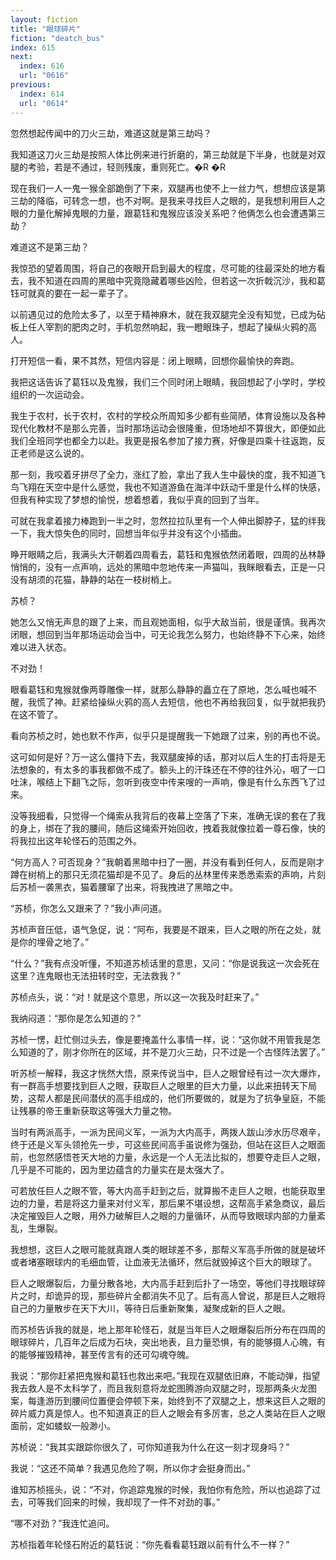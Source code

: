 ```yaml
---
layout: fiction
title: "眼球碎片"
fiction: "deatch_bus"
index: 615
next:
  index: 616
  url: "0616"
previous:
  index: 614
  url: "0614"
---
```

忽然想起传闻中的刀火三劫，难道这就是第三劫吗？

我知道这刀火三劫是按照人体比例来进行折磨的，第三劫就是下半身，也就是对双腿的考验，若是不通过，轻则残废，重则死亡。�R �R

现在我们一人一鬼一猴全部跪倒了下来，双腿再也使不上一丝力气，想想应该是第三劫的降临，可转念一想，也不对啊。是我来寻找巨人之眼的，是我想利用巨人之眼的力量化解掉鬼眼的力量，跟葛钰和鬼猴应该没关系吧？他俩怎么也会遭遇第三劫？

难道这不是第三劫？

我惊恐的望着周围，将自己的夜眼开启到最大的程度，尽可能的往最深处的地方看去，我不知道在四周的黑暗中究竟隐藏着哪些凶险，但若这一次折戟沉沙，我和葛钰可就真的要在一起一辈子了。

以前遇见过的危险太多了，以至于精神麻木，就在我双腿完全没有知觉，已成为砧板上任人宰割的肥肉之时，手机忽然响起，我一瞪眼珠子，想起了操纵火鸦的高人。

打开短信一看，果不其然，短信内容是：闭上眼睛，回想你最愉快的奔跑。

我把这话告诉了葛钰以及鬼猴，我们三个同时闭上眼睛，我回想起了小学时，学校组织的一次运动会。

我生于农村，长于农村，农村的学校众所周知多少都有些简陋，体育设施以及各种现代化教材不是那么完善，当时那场运动会很隆重，但场地却不算很大，即便如此我们全班同学也都全力以赴。我更是报名参加了接力赛，好像是四乘十往返跑，反正老师是这么说的。

那一刻，我咬着牙拼尽了全力，涨红了脸，拿出了我人生中最快的度，我不知道飞鸟飞翔在天空中是什么感觉，我也不知道游鱼在海洋中跃动千里是什么样的快感，但我有种实现了梦想的愉悦，想着想着，我似乎真的回到了当年。

可就在我拿着接力棒跑到一半之时，忽然拉拉队里有一个人伸出脚脖子，猛的绊我一下，我大惊失色的同时，回想当年似乎并没有这个小插曲。

睁开眼睛之后，我满头大汗朝着四周看去，葛钰和鬼猴依然闭着眼，四周的丛林静悄悄的，没有一点声响，远处的黑暗中忽地传来一声猫叫，我眯眼看去，正是一只没有胡须的花猫，静静的站在一枝树梢上。

苏桢？

她怎么又悄无声息的跟了上来，而且观她面相，似乎大敌当前，很是谨慎。我再次闭眼，想回到当年那场运动会当中，可无论我怎么努力，也始终静不下心来，始终难以进入状态。

不对劲！

眼看葛钰和鬼猴就像两尊雕像一样，就那么静静的矗立在了原地，怎么喊也喊不醒，我慌了神。赶紧给操纵火鸦的高人去短信，他也不再给我回复，似乎就把我扔在这不管了。

看向苏桢之时，她也默不作声，似乎只是提醒我一下她跟了过来，别的再也不说。

这可如何是好？万一这么僵持下去，我双腿废掉的话，那对以后人生的打击将是无法想象的，有太多的事我都做不成了。额头上的汗珠还在不停的往外沁，咽了一口吐沫，喉结上下翻飞之际，忽听到夜空中传来嗖的一声响，像是有什么东西飞了过来。

没等我细看，只觉得一个绳索从我背后的夜幕上空落了下来，准确无误的套在了我的身上，绑在了我的腰间，随后这绳索开始回收，拽着我就像拉着一尊石像，快的将我拉出这年轮怪石的范围之外。

“何方高人？可否现身？”我朝着黑暗中扫了一圈，并没有看到任何人，反而是刚才蹲在树梢上的那只无须花猫却是不见了。身后的丛林里传来悉悉索索的声响，片刻后苏桢一袭黑衣，猫着腰窜了出来，将我拽进了黑暗之中。

“苏桢，你怎么又跟来了？”我小声问道。

苏桢声音压低，语气急促，说：“阿布，我要是不跟来，巨人之眼的所在之处，就是你的埋骨之地了。”

“什么？”我有点没听懂，不知道苏桢话里的意思，又问：“你是说我这一次会死在这里？连鬼眼也无法扭转时空，无法救我？”

苏桢点头，说：“对！就是这个意思，所以这一次我及时赶来了。”

我纳闷道：“那你是怎么知道的？”

苏桢一愣，赶忙侧过头去，像是要掩盖什么事情一样，说：“这你就不用管我是怎么知道的了，刚才你所在的区域，并不是刀火三劫，只不过是一个古怪阵法罢了。”

听苏桢一解释，我这才恍然大悟，原来传说当中，巨人之眼曾经有过一次大爆炸，有一群高手想要找到巨人之眼，获取巨人之眼里的巨大力量，以此来扭转天下局势，这帮人都是民间潜伏的高手组成的，他们所要做的，就是为了抗争皇庭，不能让残暴的帝王重新获取这等强大力量之物。

当时有两派高手，一派为民间义军，一派为大内高手，两拨人跋山涉水历尽艰辛，终于还是义军头领抢先一步，可这些民间高手虽说修为强劲，但站在这巨人之眼面前，也忽然感悟苍天大地的力量，永远是一个人无法比拟的，想要夺走巨人之眼，几乎是不可能的，因为里边蕴含的力量实在是太强大了。

可若放任巨人之眼不管，等大内高手赶到之后，就算搬不走巨人之眼，也能获取里边的力量，若是将这力量来对付义军，那后果不堪设想，这帮高手紧急商议，最后决定摧毁巨人之眼，用外力破解巨人之眼的力量循环，从而导致眼球内部的力量紊乱，生爆裂。

我想想，这巨人之眼可能就真跟人类的眼球差不多，那帮义军高手所做的就是破坏或者堵塞眼球内的毛细血管，让血液无法循环，然后就毁掉这个巨大的眼球了。

巨人之眼爆裂后，力量分散各地，大内高手赶到后扑了一场空，等他们寻找眼球碎片之时，却诡异的现，那些碎片全都消失不见了。后有高人曾说，那是巨人之眼将自己的力量散步在天下大川，等待日后重新聚集，凝聚成新的巨人之眼。

而苏桢告诉我的就是，地上那年轮怪石，就是当年巨人之眼爆裂后所分布在四周的眼球碎片，几百年之后成为石块，突出地表，且力量恐惧，有的能够摄人心魄，有的能够摧毁精神，甚至传言有的还可勾魂夺魄。

我说：“那你赶紧把鬼猴和葛钰也救出来吧。”我现在双腿依旧麻，不能动弹，指望我去救人是不太科学了，而且我刻意将龙蛇图腾游向双腿之时，现那两条火龙图案，每逢游历到腰间位置便会停顿下来，始终到不了双腿之上，想来这巨人之眼的碎片威力真是惊人。也不知道真正的巨人之眼会有多厉害，总之人类站在巨人之眼面前，定如蝼蚁一般渺小。

苏桢说：“我其实跟踪你很久了，可你知道我为什么在这一刻才现身吗？”

我说：“这还不简单？我遇见危险了啊，所以你才会挺身而出。”

谁知苏桢摇头，说：“不对，你追踪鬼猴的时候，我怕你有危险，所以也追踪了过去，可等我们回来的时候，我却现了一件不对劲的事。”

“哪不对劲？”我连忙追问。

苏桢指着年轮怪石附近的葛钰说：“你先看看葛钰跟以前有什么不一样？”